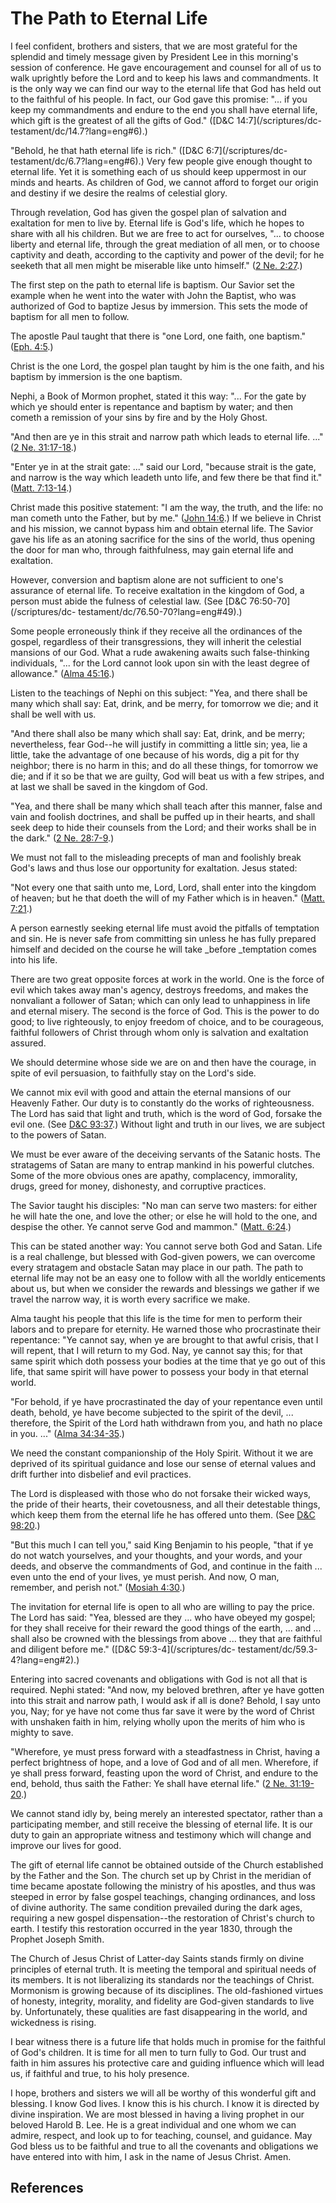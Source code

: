 # The Path to Eternal Life

I feel confident, brothers and sisters, that we are most grateful for the
splendid and timely message given by President Lee in this morning's session
of conference. He gave encouragement and counsel for all of us to walk
uprightly before the Lord and to keep his laws and commandments. It is the
only way we can find our way to the eternal life that God has held out to the
faithful of his people. In fact, our God gave this promise: "... if you keep my
commandments and endure to the end you shall have eternal life, which gift is
the greatest of all the gifts of God." ([D&amp;C 14:7](/scriptures/dc-
testament/dc/14.7?lang=eng#6).)

"Behold, he that hath eternal life is rich." ([D&amp;C 6:7](/scriptures/dc-
testament/dc/6.7?lang=eng#6).) Very few people give enough thought to eternal
life. Yet it is something each of us should keep uppermost in our minds and
hearts. As children of God, we cannot afford to forget our origin and destiny
if we desire the realms of celestial glory.

Through revelation, God has given the gospel plan of salvation and exaltation
for men to live by. Eternal life is God's life, which he hopes to share with
all his children. But we are free to act for ourselves, "... to choose liberty
and eternal life, through the great mediation of all men, or to choose
captivity and death, according to the captivity and power of the devil; for he
seeketh that all men might be miserable like unto himself." ([2 Ne.
2:27](/scriptures/bofm/2-ne/2.27?lang=eng#26).)

The first step on the path to eternal life is baptism. Our Savior set the
example when he went into the water with John the Baptist, who was authorized
of God to baptize Jesus by immersion. This sets the mode of baptism for all
men to follow.

The apostle Paul taught that there is "one Lord, one faith, one baptism."
([Eph. 4:5](/scriptures/nt/eph/4.5?lang=eng#4).)

Christ is the one Lord, the gospel plan taught by him is the one faith, and
his baptism by immersion is the one baptism.

Nephi, a Book of Mormon prophet, stated it this way: "... For the gate by which
ye should enter is repentance and baptism by water; and then cometh a
remission of your sins by fire and by the Holy Ghost.

"And then are ye in this strait and narrow path which leads to eternal life.
..." ([2 Ne. 31:17-18](/scriptures/bofm/2-ne/31.17-18?lang=eng#16).)

"Enter ye in at the strait gate: ..." said our Lord, "because strait is the
gate, and narrow is the way which leadeth unto life, and few there be that
find it." ([Matt. 7:13-14](/scriptures/nt/matt/7.13-14?lang=eng#12).)

Christ made this positive statement: "I am the way, the truth, and the life:
no man cometh unto the Father, but by me." ([John
14:6](/scriptures/nt/john/14.6?lang=eng#5).) If we believe in Christ and his
mission, we cannot bypass him and obtain eternal life. The Savior gave his
life as an atoning sacrifice for the sins of the world, thus opening the door
for man who, through faithfulness, may gain eternal life and exaltation.

However, conversion and baptism alone are not sufficient to one's assurance of
eternal life. To receive exaltation in the kingdom of God, a person must abide
the fulness of celestial law. (See [D&amp;C 76:50-70](/scriptures/dc-
testament/dc/76.50-70?lang=eng#49).)

Some people erroneously think if they receive all the ordinances of the
gospel, regardless of their transgressions, they will inherit the celestial
mansions of our God. What a rude awakening awaits such false-thinking
individuals, "... for the Lord cannot look upon sin with the least degree of
allowance." ([Alma 45:16](/scriptures/bofm/alma/45.16?lang=eng#15).)

Listen to the teachings of Nephi on this subject: "Yea, and there shall be
many which shall say: Eat, drink, and be merry, for tomorrow we die; and it
shall be well with us.

"And there shall also be many which shall say: Eat, drink, and be merry;
nevertheless, fear God--he will justify in committing a little sin; yea, lie a
little, take the advantage of one because of his words, dig a pit for thy
neighbor; there is no harm in this; and do all these things, for tomorrow we
die; and if it so be that we are guilty, God will beat us with a few stripes,
and at last we shall be saved in the kingdom of God.

"Yea, and there shall be many which shall teach after this manner, false and
vain and foolish doctrines, and shall be puffed up in their hearts, and shall
seek deep to hide their counsels from the Lord; and their works shall be in
the dark." ([2 Ne. 28:7-9](/scriptures/bofm/2-ne/28.7-9?lang=eng#6).)

We must not fall to the misleading precepts of man and foolishly break God's
laws and thus lose our opportunity for exaltation. Jesus stated:

"Not every one that saith unto me, Lord, Lord, shall enter into the kingdom of
heaven; but he that doeth the will of my Father which is in heaven." ([Matt.
7:21](/scriptures/nt/matt/7.21?lang=eng#20).)

A person earnestly seeking eternal life must avoid the pitfalls of temptation
and sin. He is never safe from committing sin unless he has fully prepared
himself and decided on the course he will take _before _temptation comes into
his life.

There are two great opposite forces at work in the world. One is the force of
evil which takes away man's agency, destroys freedoms, and makes the
nonvaliant a follower of Satan; which can only lead to unhappiness in life and
eternal misery. The second is the force of God. This is the power to do good;
to live righteously, to enjoy freedom of choice, and to be courageous,
faithful followers of Christ through whom only is salvation and exaltation
assured.

We should determine whose side we are on and then have the courage, in spite
of evil persuasion, to faithfully stay on the Lord's side.

We cannot mix evil with good and attain the eternal mansions of our Heavenly
Father. Our duty is to constantly do the works of righteousness. The Lord has
said that light and truth, which is the word of God, forsake the evil one.
(See [D&amp;C 93:37](/scriptures/dc-testament/dc/93.37?lang=eng#36).) Without
light and truth in our lives, we are subject to the powers of Satan.

We must be ever aware of the deceiving servants of the Satanic hosts. The
stratagems of Satan are many to entrap mankind in his powerful clutches. Some
of the more obvious ones are apathy, complacency, immorality, drugs, greed for
money, dishonesty, and corruptive practices.

The Savior taught his disciples: "No man can serve two masters: for either he
will hate the one, and love the other; or else he will hold to the one, and
despise the other. Ye cannot serve God and mammon." ([Matt.
6:24](/scriptures/nt/matt/6.24?lang=eng#23).)

This can be stated another way: You cannot serve both God and Satan. Life is a
real challenge, but blessed with God-given powers, we can overcome every
stratagem and obstacle Satan may place in our path. The path to eternal life
may not be an easy one to follow with all the worldly enticements about us,
but when we consider the rewards and blessings we gather if we travel the
narrow way, it is worth every sacrifice we make.

Alma taught his people that this life is the time for men to perform their
labors and to prepare for eternity. He warned those who procrastinate their
repentance: "Ye cannot say, when ye are brought to that awful crisis, that I
will repent, that I will return to my God. Nay, ye cannot say this; for that
same spirit which doth possess your bodies at the time that ye go out of this
life, that same spirit will have power to possess your body in that eternal
world.

"For behold, if ye have procrastinated the day of your repentance even until
death, behold, ye have become subjected to the spirit of the devil, ...
therefore, the Spirit of the Lord hath withdrawn from you, and hath no place
in you. ..." ([Alma 34:34-35](/scriptures/bofm/alma/34.34-35?lang=eng#33).)

We need the constant companionship of the Holy Spirit. Without it we are
deprived of its spiritual guidance and lose our sense of eternal values and
drift further into disbelief and evil practices.

The Lord is displeased with those who do not forsake their wicked ways, the
pride of their hearts, their covetousness, and all their detestable things,
which keep them from the eternal life he has offered unto them. (See [D&amp;C
98:20](/scriptures/dc-testament/dc/98.20?lang=eng#19).)

"But this much I can tell you," said King Benjamin to his people, "that if ye
do not watch yourselves, and your thoughts, and your words, and your deeds,
and observe the commandments of God, and continue in the faith ... even unto the
end of your lives, ye must perish. And now, O man, remember, and perish not."
([Mosiah 4:30](/scriptures/bofm/mosiah/4.30?lang=eng#29).)

The invitation for eternal life is open to all who are willing to pay the
price. The Lord has said: "Yea, blessed are they ... who have obeyed my gospel;
for they shall receive for their reward the good things of the earth, ... and ...
shall also be crowned with the blessings from above ... they that are faithful
and diligent before me." ([D&amp;C 59:3-4](/scriptures/dc-
testament/dc/59.3-4?lang=eng#2).)

Entering into sacred covenants and obligations with God is not all that is
required. Nephi stated: "And now, my beloved brethren, after ye have gotten
into this strait and narrow path, I would ask if all is done? Behold, I say
unto you, Nay; for ye have not come thus far save it were by the word of
Christ with unshaken faith in him, relying wholly upon the merits of him who
is mighty to save.

"Wherefore, ye must press forward with a steadfastness in Christ, having a
perfect brightness of hope, and a love of God and of all men. Wherefore, if ye
shall press forward, feasting upon the word of Christ, and endure to the end,
behold, thus saith the Father: Ye shall have eternal life." ([2 Ne.
31:19-20](/scriptures/bofm/2-ne/31.19-20?lang=eng#18).)

We cannot stand idly by, being merely an interested spectator, rather than a
participating member, and still receive the blessing of eternal life. It is
our duty to gain an appropriate witness and testimony which will change and
improve our lives for good.

The gift of eternal life cannot be obtained outside of the Church established
by the Father and the Son. The church set up by Christ in the meridian of time
became apostate following the ministry of his apostles, and thus was steeped
in error by false gospel teachings, changing ordinances, and loss of divine
authority. The same condition prevailed during the dark ages, requiring a new
gospel dispensation--the restoration of Christ's church to earth. I testify
this restoration occurred in the year 1830, through the Prophet Joseph Smith.

The Church of Jesus Christ of Latter-day Saints stands firmly on divine
principles of eternal truth. It is meeting the temporal and spiritual needs of
its members. It is not liberalizing its standards nor the teachings of Christ.
Mormonism is growing because of its disciplines. The old-fashioned virtues of
honesty, integrity, morality, and fidelity are God-given standards to live by.
Unfortunately, these qualities are fast disappearing in the world, and
wickedness is rising.

I bear witness there is a future life that holds much in promise for the
faithful of God's children. It is time for all men to turn fully to God. Our
trust and faith in him assures his protective care and guiding influence which
will lead us, if faithful and true, to his holy presence.

I hope, brothers and sisters we will all be worthy of this wonderful gift and
blessing. I know God lives. I know this is his church. I know it is directed
by divine inspiration. We are most blessed in having a living prophet in our
beloved Harold B. Lee. He is a great individual and one whom we can admire,
respect, and look up to for teaching, counsel, and guidance. May God bless us
to be faithful and true to all the covenants and obligations we have entered
into with him, I ask in the name of Jesus Christ. Amen.

## References

